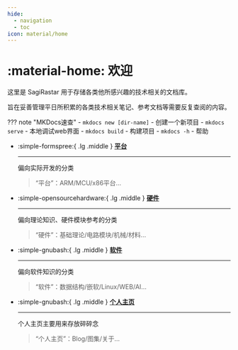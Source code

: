 ```yaml
---
hide:
  - navigation
  - toc
icon: material/home
---
```


# :material-home: 欢迎

这里是 SagiRastar 用于存储各类他所感兴趣的技术相关的文档库。

旨在妥善管理平日所积累的各类技术相关笔记、参考文档等需要反复查阅的内容。

??? note "MKDocs速查"
    - `mkdocs new [dir-name]` - 创建一个新项目
    - `mkdocs serve` - 本地调试web界面
    - `mkdocs build` - 构建项目
    - `mkdocs -h` - 帮助

<div class="grid cards" markdown>

-   :simple-formspree:{ .lg .middle } [__平台__](平台/index.md)

    ---

    偏向实际开发的分类

    > “平台”：ARM/MCU/x86平台…

-   :simple-opensourcehardware:{ .lg .middle } [__硬件__](硬件/index.md)

    ---

    偏向理论知识、硬件模块参考的分类
    
    > “硬件”：基础理论/电路模块/机械/材料…

-   :simple-gnubash:{ .lg .middle } [__软件__](软件/index.md)

    ---

    偏向软件知识的分类

    > “软件”：数据结构/嵌软/Linux/WEB/AI…

-   :simple-gnubash:{ .lg .middle } [__个人主页__](https://sagi-rastar.github.io/)

    ---

    个人主页主要用来存放碎碎念

    > “个人主页”：Blog/图集/关于…

</div>
